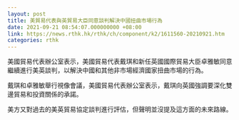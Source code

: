 ```yaml
---
layout: post
title: 美貿易代表與英貿易大臣同意談判解決中國扭曲市場行為
date: 2021-09-21 08:54:07.000000000 +08:00
link: https://news.rthk.hk/rthk/ch/component/k2/1611560-20210921.htm
categories: rthk
---
```


美國貿易代表辦公室表示，美國貿易代表戴琪和新任英國國際貿易大臣卓雅敏同意繼續進行美英談判，以解決中國和其他非市場經濟國家扭曲市場的行為。

戴琪和卓雅敏舉行視像會議，美國貿易代表辦公室表示，戴琪向英國強調要深化雙邊貿易和投資關係的承諾。

美方又對過去的美英貿易協定談判進行評估，但聲明並沒提及這方面的未來路線。

